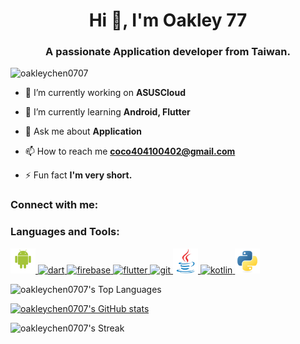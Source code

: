 <h1 align="center">Hi 👋, I'm Oakley 77</h1>
<h3 align="center">A passionate Application developer from Taiwan.</h3>

<p align="left"> <img src="https://komarev.com/ghpvc/?username=oakleychen0707&label=Profile%20views&color=0e75b6&style=plastic" alt="oakleychen0707" /> </p>

- 🔭 I’m currently working on **ASUSCloud**

- 🌱 I’m currently learning **Android, Flutter**

- 💬 Ask me about **Application**

- 📫 How to reach me **coco404100402@gmail.com**

- ⚡ Fun fact **I'm very short.**

<h3 align="left">Connect with me:</h3>
<p align="left">
</p>

<h3 align="left">Languages and Tools:</h3>
<p align="left"> <a href="https://developer.android.com" target="_blank" rel="noreferrer"> <img src="https://raw.githubusercontent.com/devicons/devicon/master/icons/android/android-original-wordmark.svg" alt="android" width="40" height="40"/> </a> <a href="https://dart.dev" target="_blank" rel="noreferrer"> <img src="https://www.vectorlogo.zone/logos/dartlang/dartlang-icon.svg" alt="dart" width="40" height="40"/> </a> <a href="https://firebase.google.com/" target="_blank" rel="noreferrer"> <img src="https://www.vectorlogo.zone/logos/firebase/firebase-icon.svg" alt="firebase" width="40" height="40"/> </a> <a href="https://flutter.dev" target="_blank" rel="noreferrer"> <img src="https://www.vectorlogo.zone/logos/flutterio/flutterio-icon.svg" alt="flutter" width="40" height="40"/> </a> <a href="https://git-scm.com/" target="_blank" rel="noreferrer"> <img src="https://www.vectorlogo.zone/logos/git-scm/git-scm-icon.svg" alt="git" width="40" height="40"/> </a> <a href="https://www.java.com" target="_blank" rel="noreferrer"> <img src="https://raw.githubusercontent.com/devicons/devicon/master/icons/java/java-original.svg" alt="java" width="40" height="40"/> </a> <a href="https://kotlinlang.org" target="_blank" rel="noreferrer"> <img src="https://www.vectorlogo.zone/logos/kotlinlang/kotlinlang-icon.svg" alt="kotlin" width="40" height="40"/> </a> <a href="https://www.python.org" target="_blank" rel="noreferrer"> <img src="https://raw.githubusercontent.com/devicons/devicon/master/icons/python/python-original.svg" alt="python" width="40" height="40"/> </a> </p>

![oakleychen0707's Top Languages](https://github-readme-stats.vercel.app/api/top-langs/?username=oakleychen0707&theme=default&show_icons=true&hide_border=false&layout=compact)

[![oakleychen0707's GitHub stats](https://github-readme-stats.vercel.app/api?username=oakleychen0707&rank_icon=github)](https://github.com/anuraghazra/github-readme-stats)

![oakleychen0707's Streak](https://github-readme-streak-stats.herokuapp.com/?user=oakleychen0707&theme=default&hide_border=false)
